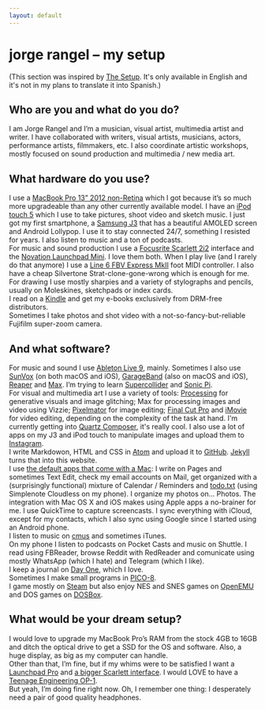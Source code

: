 ```yaml
---
layout: default
---
```


# jorge rangel – my setup

(This section was inspired by [The Setup](https://usesthis.com). It's only available in English and it's not in my plans to translate it into Spanish.)

## Who are you and what do you do?

I am Jorge Rangel and I’m a musician, visual artist, multimedia artist and writer. I have collaborated with writers, visual artists, musicians, actors, performance artists, filmmakers, etc. I also coordinate artistic workshops, mostly focused on sound production and multimedia / new media art.

## What hardware do you use?

I use a [MacBook Pro 13” 2012 non-Retina](http://www.everymac.com/systems/apple/macbook_pro/specs/macbook-pro-core-i5-2.5-13-mid-2012-unibody-usb3-specs.html) which I got because it’s so much more upgradeable than any other currently available model. I have an [iPod touch 5](http://www.apple.com/es/ipod-touch/) which I use to take pictures, shoot video and sketch music. I just got my first smartphone, a [Samsung J3](http://www.gsmarena.com/samsung_galaxy_j3_(2016)-7760.php) that has a beautiful AMOLED screen and Android Lollypop. I use it to stay connected 24/7, something I resisted for years. I also listen to music and a ton of podcasts.  
For music and sound production I use a [Focusrite Scarlett 2i2](https://us.focusrite.com/usb-audio-interfaces/scarlett-2i2) interface and the [Novation Launchpad Mini](https://global.novationmusic.com/launch/launchpad-mini). I love them both. When I play live (and I rarely do that anymore) I use a [Line 6 FBV Express MkII](http://line6.com/footcontrollers/fbvexpressmkii.html/) foot MIDI controller. I also have a cheap Silvertone Strat-clone-gone-wrong which is enough for me.  
For drawing I use mostly sharpies and a variety of stylographs and pencils, usually on Moleskines, sketchpads or index cards.  
I read on a [Kindle](https://www.amazon.com/Kindle-Ereader-ebook-reader/dp/B007HCCNJU/) and get my e-books exclusively from DRM-free distributors.  
Sometimes I take photos and shot video with a not-so-fancy-but-reliable Fujifilm super-zoom camera.  

## And what software?

For music and sound I use [Ableton Live 9](https://www.ableton.com), mainly. Sometimes I also use [SunVox](http://www.warmplace.ru/soft/sunvox/) (on both macOS and iOS), [GarageBand](http://www.apple.com/mac/garageband/) (also on macOS and iOS), [Reaper](http://www.reaper.fm) and [Max](https://cycling74.com). I’m trying to learn [Supercollider](http://supercollider.github.io) and [Sonic Pi](http://sonic-pi.net).  
For visual and multimedia art I use a variety of tools: [Processing](https://processing.org) for generative visuals and image glitching; Max for processing images and video using Vizzie; [Pixelmator](http://www.pixelmator.com/mac/) for image editing; [Final Cut Pro](https://www.apple.com/final-cut-pro/) and [iMovie](https://www.apple.com/mac/imovie/) for video editing, depending on the complexity of the task at hand. I'm currently getting into [Quartz Composer](https://en.wikipedia.org/wiki/Quartz_Composer), it's really cool. I also use a lot of apps on my J3 and iPod touch to manipulate images and upload them to [Instagram](http://instagram.com/jarxg).  
I write Markdowon, HTML and CSS in [Atom](https://atom.io) and upload it to [GitHub](https://github.com). [Jekyll](https://jekyllrb.com) turns that into this website.  
I use [the default apps that come with a Mac](http://www.apple.com/osx/apps/): I write on Pages and sometimes Text Edit, check my email accounts on Mail, get organized with a (surprisingly functional) mixture of Calendar / Reminders and [todo.txt](http://www.todotxt.com) (using Simplenote Cloudless on my phone). I organize my photos on... Photos. The integration with Mac OS X and iOS makes using Apple apps a no-brainer for me. I use QuickTime to capture screencasts. I sync everything with iCloud, except for my contacts, which I also sync using Google since I started using an Android phone.  
I listen to music on [cmus](https://cmus.github.io) and sometimes iTunes.  
On my phone I listen to podcasts on Pocket Casts and music on Shuttle. I read using FBReader, browse Reddit with RedReader and comunicate using mostly WhatsApp (which I hate) and Telegram (which I like).  
I keep a journal on [Day One](http://dayoneapp.com), which I love.  
Sometimes I make small programs in [PICO-8](http://www.lexaloffle.com/pico-8.php).  
I game mostly on [Steam](http://store.steampowered.com) but also enjoy NES and SNES games on [OpenEMU](http://openemu.org) and DOS games on [DOSBox](https://www.dosbox.com).

## What would be your dream setup?

I would love to upgrade my MacBook Pro’s RAM from the stock 4GB to 16GB and ditch the optical drive to get a SSD for the OS and software. Also, a huge display, as big as my computer can handle.  
Other than that, I’m fine, but if my whims were to be satisfied I want a [Launchpad Pro](https://us.novationmusic.com/launch/launchpad-pro#) and [a bigger Scarlett interface](https://us.focusrite.com/usb-audio-interfaces/scarlett-18i8).
I would LOVE to have a [Teenage Engineering OP-1](https://www.teenageengineering.com/products/op-1).  
But yeah, I’m doing fine right now. Oh, I remember one thing: I desperately need a pair of good quality headphones.
